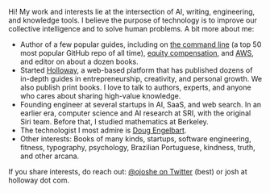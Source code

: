 Hi! My work and interests lie at the intersection of AI, writing, engineering, and knowledge tools. I believe the purpose of technology is to improve our collective intelligence and to solve human problems. A bit more about me:

- Author of a few popular guides, including on [the command line](https://github.com/jlevy/the-art-of-command-line) (a top 50 most popular GitHub repo of all time), [equity compensation](https://www.holloway.com/g/equity-compensation), and [AWS](https://github.com/open-guides/og-aws), and editor on about a dozen books.
- Started [Holloway](https://www.holloway.com/catalog), a web-based platform that has published dozens of in-depth guides in entrepreneurship, creativity, and personal growth. We also publish print books. I love to talk to authors, experts, and anyone who cares about sharing high-value knowledge.
- Founding engineer at several startups in AI, SaaS, and web search. In an earlier era, computer science and AI research at SRI, with the original Siri team. Before that, I studied mathematics at Berkeley.
- The technologist I most admire is [Doug Engelbart](https://en.wikipedia.org/wiki/Douglas_Engelbart).
- Other interests: Books of many kinds, startups, software engineering, fitness, typography, psychology, Brazilian Portuguese, kindness, truth, and other arcana.

If you share interests, do reach out: [@ojoshe on Twitter](https://twitter.com/ojoshe) (best) or josh at holloway dot com.
